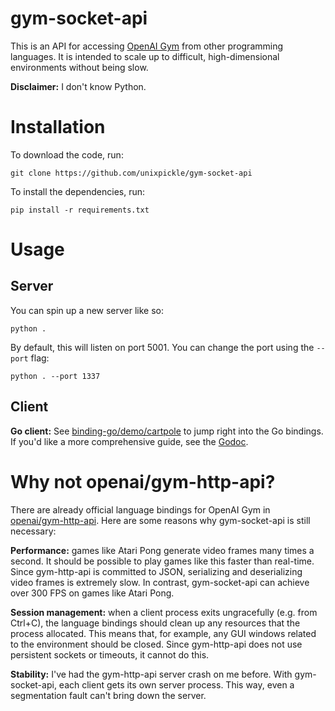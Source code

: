 # gym-socket-api

This is an API for accessing [OpenAI Gym](https://gym.openai.com) from other programming languages. It is intended to scale up to difficult, high-dimensional environments without being slow.

**Disclaimer:** I don't know Python.

# Installation

To download the code, run:

```
git clone https://github.com/unixpickle/gym-socket-api
```

To install the dependencies, run:

```
pip install -r requirements.txt
```

# Usage

## Server

You can spin up a new server like so:

```
python .
```

By default, this will listen on port 5001. You can change the port using the `--port` flag:

```
python . --port 1337
```

## Client

**Go client:** See [binding-go/demo/cartpole](binding-go/demo/cartpole) to jump right into the Go bindings. If you'd like a more comprehensive guide, see the [Godoc](https://godoc.org/github.com/unixpickle/gym-socket-api/binding-go).

# Why not openai/gym-http-api?

There are already official language bindings for OpenAI Gym in [openai/gym-http-api](https://github.com/openai/gym-http-api). Here are some reasons why gym-socket-api is still necessary:

**Performance:** games like Atari Pong generate video frames many times a second. It should be possible to play games like this faster than real-time. Since gym-http-api is committed to JSON, serializing and deserializing video frames is extremely slow. In contrast, gym-socket-api can achieve over 300 FPS on games like Atari Pong.

**Session management:** when a client process exits ungracefully (e.g. from Ctrl+C), the language bindings should clean up any resources that the process allocated. This means that, for example, any GUI windows related to the environment should be closed. Since gym-http-api does not use persistent sockets or timeouts, it cannot do this.

**Stability:** I've had the gym-http-api server crash on me before. With gym-socket-api, each client gets its own server process. This way, even a segmentation fault can't bring down the server.
